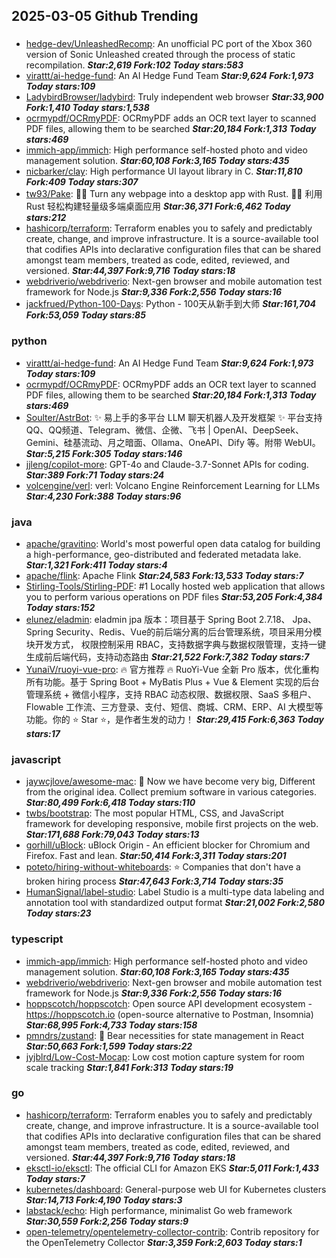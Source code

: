 ## 2025-03-05 Github Trending

### 
* [hedge-dev/UnleashedRecomp](https://github.com/hedge-dev/UnleashedRecomp): An unofficial PC port of the Xbox 360 version of Sonic Unleashed created through the process of static recompilation. ***Star:2,619 Fork:102 Today stars:583***
* [virattt/ai-hedge-fund](https://github.com/virattt/ai-hedge-fund): An AI Hedge Fund Team ***Star:9,624 Fork:1,973 Today stars:109***
* [LadybirdBrowser/ladybird](https://github.com/LadybirdBrowser/ladybird): Truly independent web browser ***Star:33,900 Fork:1,410 Today stars:1,538***
* [ocrmypdf/OCRmyPDF](https://github.com/ocrmypdf/OCRmyPDF): OCRmyPDF adds an OCR text layer to scanned PDF files, allowing them to be searched ***Star:20,184 Fork:1,313 Today stars:469***
* [immich-app/immich](https://github.com/immich-app/immich): High performance self-hosted photo and video management solution. ***Star:60,108 Fork:3,165 Today stars:435***
* [nicbarker/clay](https://github.com/nicbarker/clay): High performance UI layout library in C. ***Star:11,810 Fork:409 Today stars:307***
* [tw93/Pake](https://github.com/tw93/Pake): 🤱🏻 Turn any webpage into a desktop app with Rust. 🤱🏻 利用 Rust 轻松构建轻量级多端桌面应用 ***Star:36,371 Fork:6,462 Today stars:212***
* [hashicorp/terraform](https://github.com/hashicorp/terraform): Terraform enables you to safely and predictably create, change, and improve infrastructure. It is a source-available tool that codifies APIs into declarative configuration files that can be shared amongst team members, treated as code, edited, reviewed, and versioned. ***Star:44,397 Fork:9,716 Today stars:18***
* [webdriverio/webdriverio](https://github.com/webdriverio/webdriverio): Next-gen browser and mobile automation test framework for Node.js ***Star:9,336 Fork:2,556 Today stars:16***
* [jackfrued/Python-100-Days](https://github.com/jackfrued/Python-100-Days): Python - 100天从新手到大师 ***Star:161,704 Fork:53,059 Today stars:85***

### python
* [virattt/ai-hedge-fund](https://github.com/virattt/ai-hedge-fund): An AI Hedge Fund Team ***Star:9,624 Fork:1,973 Today stars:109***
* [ocrmypdf/OCRmyPDF](https://github.com/ocrmypdf/OCRmyPDF): OCRmyPDF adds an OCR text layer to scanned PDF files, allowing them to be searched ***Star:20,184 Fork:1,313 Today stars:469***
* [Soulter/AstrBot](https://github.com/Soulter/AstrBot): ✨ 易上手的多平台 LLM 聊天机器人及开发框架 ✨ 平台支持 QQ、QQ频道、Telegram、微信、企微、飞书 | OpenAI、DeepSeek、Gemini、硅基流动、月之暗面、Ollama、OneAPI、Dify 等。附带 WebUI。 ***Star:5,215 Fork:305 Today stars:146***
* [jjleng/copilot-more](https://github.com/jjleng/copilot-more): GPT-4o and Claude-3.7-Sonnet APIs for coding. ***Star:389 Fork:71 Today stars:24***
* [volcengine/verl](https://github.com/volcengine/verl): verl: Volcano Engine Reinforcement Learning for LLMs ***Star:4,230 Fork:388 Today stars:96***

### java
* [apache/gravitino](https://github.com/apache/gravitino): World's most powerful open data catalog for building a high-performance, geo-distributed and federated metadata lake. ***Star:1,321 Fork:411 Today stars:4***
* [apache/flink](https://github.com/apache/flink): Apache Flink ***Star:24,583 Fork:13,533 Today stars:7***
* [Stirling-Tools/Stirling-PDF](https://github.com/Stirling-Tools/Stirling-PDF): #1 Locally hosted web application that allows you to perform various operations on PDF files ***Star:53,205 Fork:4,384 Today stars:152***
* [elunez/eladmin](https://github.com/elunez/eladmin): eladmin jpa 版本：项目基于 Spring Boot 2.7.18、 Jpa、 Spring Security、Redis、Vue的前后端分离的后台管理系统，项目采用分模块开发方式， 权限控制采用 RBAC，支持数据字典与数据权限管理，支持一键生成前后端代码，支持动态路由 ***Star:21,522 Fork:7,382 Today stars:7***
* [YunaiV/ruoyi-vue-pro](https://github.com/YunaiV/ruoyi-vue-pro): 🔥 官方推荐 🔥 RuoYi-Vue 全新 Pro 版本，优化重构所有功能。基于 Spring Boot + MyBatis Plus + Vue & Element 实现的后台管理系统 + 微信小程序，支持 RBAC 动态权限、数据权限、SaaS 多租户、Flowable 工作流、三方登录、支付、短信、商城、CRM、ERP、AI 大模型等功能。你的 ⭐️ Star ⭐️，是作者生发的动力！ ***Star:29,415 Fork:6,363 Today stars:17***

### javascript
* [jaywcjlove/awesome-mac](https://github.com/jaywcjlove/awesome-mac):  Now we have become very big, Different from the original idea. Collect premium software in various categories. ***Star:80,499 Fork:6,418 Today stars:110***
* [twbs/bootstrap](https://github.com/twbs/bootstrap): The most popular HTML, CSS, and JavaScript framework for developing responsive, mobile first projects on the web. ***Star:171,688 Fork:79,043 Today stars:13***
* [gorhill/uBlock](https://github.com/gorhill/uBlock): uBlock Origin - An efficient blocker for Chromium and Firefox. Fast and lean. ***Star:50,414 Fork:3,311 Today stars:201***
* [poteto/hiring-without-whiteboards](https://github.com/poteto/hiring-without-whiteboards): ⭐️ Companies that don't have a broken hiring process ***Star:47,643 Fork:3,714 Today stars:35***
* [HumanSignal/label-studio](https://github.com/HumanSignal/label-studio): Label Studio is a multi-type data labeling and annotation tool with standardized output format ***Star:21,002 Fork:2,580 Today stars:23***

### typescript
* [immich-app/immich](https://github.com/immich-app/immich): High performance self-hosted photo and video management solution. ***Star:60,108 Fork:3,165 Today stars:435***
* [webdriverio/webdriverio](https://github.com/webdriverio/webdriverio): Next-gen browser and mobile automation test framework for Node.js ***Star:9,336 Fork:2,556 Today stars:16***
* [hoppscotch/hoppscotch](https://github.com/hoppscotch/hoppscotch): Open source API development ecosystem - https://hoppscotch.io (open-source alternative to Postman, Insomnia) ***Star:68,995 Fork:4,733 Today stars:158***
* [pmndrs/zustand](https://github.com/pmndrs/zustand): 🐻 Bear necessities for state management in React ***Star:50,663 Fork:1,599 Today stars:22***
* [jyjblrd/Low-Cost-Mocap](https://github.com/jyjblrd/Low-Cost-Mocap): Low cost motion capture system for room scale tracking ***Star:1,841 Fork:313 Today stars:19***

### go
* [hashicorp/terraform](https://github.com/hashicorp/terraform): Terraform enables you to safely and predictably create, change, and improve infrastructure. It is a source-available tool that codifies APIs into declarative configuration files that can be shared amongst team members, treated as code, edited, reviewed, and versioned. ***Star:44,397 Fork:9,716 Today stars:18***
* [eksctl-io/eksctl](https://github.com/eksctl-io/eksctl): The official CLI for Amazon EKS ***Star:5,011 Fork:1,433 Today stars:7***
* [kubernetes/dashboard](https://github.com/kubernetes/dashboard): General-purpose web UI for Kubernetes clusters ***Star:14,713 Fork:4,190 Today stars:3***
* [labstack/echo](https://github.com/labstack/echo): High performance, minimalist Go web framework ***Star:30,559 Fork:2,256 Today stars:9***
* [open-telemetry/opentelemetry-collector-contrib](https://github.com/open-telemetry/opentelemetry-collector-contrib): Contrib repository for the OpenTelemetry Collector ***Star:3,359 Fork:2,603 Today stars:1***
